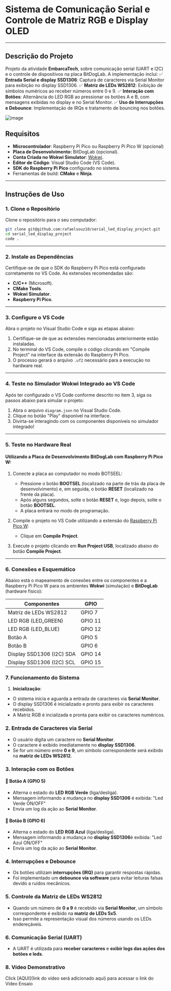 # Sistema de Comunicação Serial e Controle de Matriz RGB e Display OLED

---

## Descrição do Projeto

Projeto da atividade **EmbarcaTech**, sobre comunicação serial (UART e I2C) e o controle de dispositivos na placa BitDogLab. A implementação inclui:
    ✅ **Entrada Serial e display SSD1306**: Captura de caracteres via Serial Monitor para exibição no display SSD1306.
    ✅ **Matriz de LEDs WS2812**: Exibição de símbolos numéricos ao receber números entre 0 e 9.
    ✅ **Interação com Botões**: Alternância do LED RGB ao pressionar os botões A e B, com mensagens exibidas no display e no Serial Monitor.
    ✅ **Uso de Interrupções e Debounce**: Implementação de IRQs e tratamento de bouncing nos botões.

![image](https://github.com/user-attachments/assets/bf56e9b6-b3f5-4c58-bdb0-8d2c7e683358)

## Requisitos

- **Microcontrolador**: Raspberry Pi Pico ou Raspberry Pi Pico W (opcional)
- **Placa de Desenvolvimento:** BitDogLab (opcional).
- **Conta Criada no Wokwi Simulator**: [Wokwi](https://wokwi.com/).
- **Editor de Código**: Visual Studio Code (VS Code).
- **SDK do Raspberry Pi Pico** configurado no sistema.
- Ferramentas de build: **CMake** e **Ninja**.

---

## Instruções de Uso

### 1. Clone o Repositório

Clone o repositório para o seu computador:
```bash
git clone git@github.com:rafaelsouz10/serial_led_display_project.git
cd serial_led_display_project
code .
```
---

### 2. Instale as Dependências

Certifique-se de que o SDK do Raspberry Pi Pico está configurado corretamente no VS Code. As extensões recomendadas são:

- **C/C++** (Microsoft).
- **CMake Tools**.
- **Wokwi Simulator**.
- **Raspberry Pi Pico**.

---

### 3. Configure o VS Code

Abra o projeto no Visual Studio Code e siga as etapas abaixo:

1. Certifique-se de que as extensões mencionadas anteriormente estão instaladas.
2. No terminal do VS Code, compile o código clicando em "Compile Project" na interface da extensão do Raspberry Pi Pico.
3. O processo gerará o arquivo `.uf2` necessário para a execução no hardware real.

---

### 4. Teste no Simulador Wokwi Integrado ao VS Code

Após ter configurado o VS Code conforme descrito no item 3, siga os passos abaixo para simular o projeto:

1. Abra o arquivo `diagram.json` no Visual Studio Code.
2. Clique no botão "Play" disponível na interface.
3. Divirta-se interagindo com os componentes disponíveis no simulador integrado!

---

### 5. Teste no Hardware Real

#### Utilizando a Placa de Desenvolvimento BitDogLab com Raspberry Pi Pico W:

1. Conecte a placa ao computador no modo BOTSEEL:
   - Pressione o botão **BOOTSEL** (localizado na parte de trás da placa de desenvolvimento) e, em seguida, o botão **RESET** (localizado na frente da placa).
   - Após alguns segundos, solte o botão **RESET** e, logo depois, solte o botão **BOOTSEL**.
   - A placa entrará no modo de programação.

2. Compile o projeto no VS Code utilizando a extensão do [Raspberry Pi Pico W](https://marketplace.visualstudio.com/items?itemName=raspberry-pi.raspberry-pi-pico):
   - Clique em **Compile Project**.

3. Execute o projeto clicando em **Run Project USB**, localizado abaixo do botão **Compile Project**.

---

### 6. Conexões e Esquemático

Abaixo está o mapeamento de conexões entre os componentes e a Raspberry Pi Pico W para os ambientes **Wokwi** (simulação) e **BitDogLab** (hardware físico):

|    **Componentes**        |**GPIO** |  
|---------------------------|---------|  
| Matriz de LEDs WS2812     | GPIO 7  |   
| LED RGB (LED_GREEN)       | GPIO 11 |  
| LED RGB (LED_BLUE)        | GPIO 12 |  
| Botão A                   | GPIO 5  |  
| Botão B                   | GPIO 6  |  
| Display SSD1306 (I2C) SDA | GPIO 14 |
| Display SSD1306 (I2C) SCL | GPIO 15 | 

### 7. Funcionamento do Sistema  

1. **Inicialização**:
- O sistema inicia e aguarda a entrada de caracteres via **Serial Monitor**.  
- O display SSD1306 é inicializado e pronto para exibir os caracteres recebidos. 
- A Matriz RGB é incializada e pronta para exibir os caracteres numéricos. 

### 2. Entrada de Caracteres via Serial  
- O usuário digita um caractere no **Serial Monitor**.  
- O caractere é exibido imediatamente no **display SSD1306**.  
- Se for um número entre **0 e 9**, um símbolo correspondente será exibido na **matriz de LEDs WS2812**.  

### 3. Interação com os Botões  
#### 🔘 **Botão A (GPIO 5)**  
- Alterna o estado do **LED RGB Verde** (liga/desliga).  
- Mensagem informando a mudança no **display SSD1306** é exibida:  "Led Verde ON/OFF"
- Envia um log da ação ao **Serial Monitor**.  

#### 🔘 **Botão B (GPIO 6)**  
- Alterna o estado do **LED RGB Azul** (liga/desliga).  
- Mensagem informando a mudança no **display SSD1306**é exibida:   "Led Azul ON/OFF"
- Envia um log da ação ao **Serial Monitor**.  

### 4. Interrupções e Debounce  
- Os botões utilizam **interrupções (IRQ)** para garantir respostas rápidas.  
- Foi implementado um **debounce via software** para evitar leituras falsas devido a ruídos mecânicos.  

### 5. Controle da Matriz de LEDs WS2812  
- Quando um número de **0 a 9** é recebido via **Serial Monitor**, um símbolo correspondente é exibido na **matriz de LEDs 5x5**.  
- Isso permite a representação visual dos números usando os LEDs endereçáveis.  

### 6. Comunicação Serial (UART)  
- A UART é utilizada para **receber caracteres** e **exibir logs das ações dos botões e leds**. 

### 8. Vídeo Demonstrativo

Click [AQUI](link do vídeo será adicionado aqui) para acessar o link do Vídeo Ensaio
